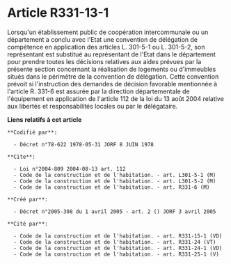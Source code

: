 # Article R331-13-1

Lorsqu'un établissement public de coopération intercommunale ou un département a conclu avec l'Etat une convention de
délégation de compétence en application des articles L. 301-5-1 ou L. 301-5-2, son représentant est substitué au représentant
de l'Etat dans le département pour prendre toutes les décisions relatives aux aides prévues par la présente section
concernant la réalisation de logements ou d'immeubles situés dans le périmètre de la convention de délégation. Cette
convention prévoit si l'instruction des demandes de décision favorable mentionnée à l'article R. 331-6 est assurée par la
direction départementale de l'équipement en application de l'article 112 de la loi du 13 août 2004 relative aux libertés et
responsabilités locales ou par le délégataire.

**Liens relatifs à cet article**

	**Codifié par**:

	  - Décret n°78-622 1978-05-31 JORF 8 JUIN 1978

	**Cite**:

	  - Loi n°2004-809 2004-08-13 art. 112
	  - Code de la construction et de l'habitation. - art. L301-5-1 (M)
	  - Code de la construction et de l'habitation. - art. L301-5-2 (M)
	  - Code de la construction et de l'habitation. - art. R331-6 (M)

	**Créé par**:

	  - Décret n°2005-308 du 1 avril 2005 - art. 2 () JORF 3 avril 2005

	**Cité par**:

	  - Code de la construction et de l'habitation. - art. R331-15-1 (VD)
	  - Code de la construction et de l'habitation. - art. R331-24 (VT)
	  - Code de la construction et de l'habitation. - art. R331-24-1 (VD)
	  - Code de la construction et de l'habitation. - art. R331-25-1 (V)
